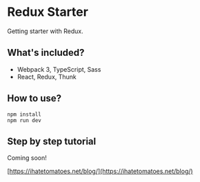 # Redux Starter
Getting starter with Redux.

## What's included?

* Webpack 3, TypeScript, Sass
* React, Redux, Thunk

## How to use?

    npm install
    npm run dev

## Step by step tutorial

Coming soon!

[https://ihatetomatoes.net/blog/](https://ihatetomatoes.net/blog/)
